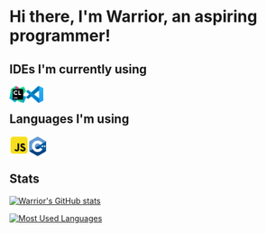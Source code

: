 # Hi there, I'm Warrior, an aspiring programmer!

## IDEs I'm currently using
<img align="left" alt="CLion" width="30px" src="https://raw.githubusercontent.com/mempler/mempler/refs/heads/main/assets/clion.png" />
<img align="left" alt="VSCode" width="30px" src="https://raw.githubusercontent.com/Mempler/Mempler/master/assets//visual-studio-code.svg" /><br />

## Languages I'm using
<img style="padding: 1.5px" align="left" alt="JS" width="30px" src="https://raw.githubusercontent.com/Mempler/Mempler/master/assets//javascript.svg" />
<img style="padding: 1.5px" align="left" alt="C++" width="30px" src="https://raw.githubusercontent.com/Mempler/Mempler/master/assets/cpp.svg" /><br /><br />

## Stats
[![Warrior's GitHub stats](https://github-readme-stats.vercel.app/api?username=budget-warrior&show_icons=true&theme=cobalt)](https://github.com/anuraghazra/github-readme-stats)

[![Most Used Languages](https://github-readme-stats.vercel.app/api/top-langs/?username=budget-warrior&show_icons=true&theme=cobalt&layout=compact)](https://github.com/anuraghazra/github-readme-stats)
